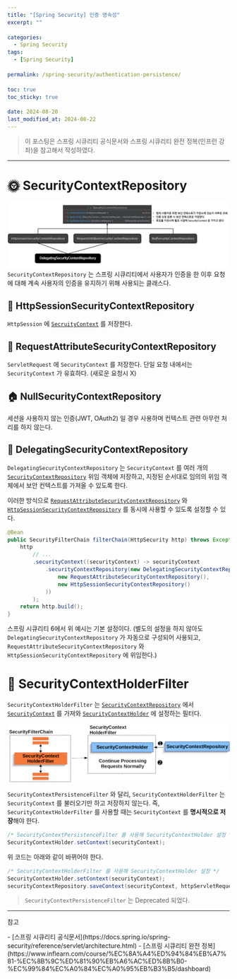 ```yaml
---
title: "[Spring Security] 인증 영속성"
excerpt: ""

categories:
  - Spring Security
tags:
  - [Spring Security]

permalink: /spring-security/authentication-persistence/

toc: true
toc_sticky: true

date: 2024-08-20
last_modified_at: 2024-08-22
---
```

<blockquote class="info">이 포스팅은 스프링 시큐리티 공식문서와 스프링 시큐리티 완전 정복(인프런 강좌)을 참고해서 작성하였다.</blockquote>

---

# 🌞 SecurityContextRepository
![SecurityContextRepository](/assets/images/posts_img/spring-security/authentication-persistence/securitycotextrepository.png)
`SecurityContextRepository` 는 스프링 시큐리티에서 사용자가 인증을 한 이후 요청에 대해 계속 사용자의 인증을 유지하기 위해 사용되는 클래스다. 

## 🚝 HttpSessionSecurityContextRepository
`HttpSession` 에 [`SecruityContext`](https://ijnooyah.github.io/spring-security/authentication-architecture/#-securitycontext) 를 저장한다.

## 💌 RequestAttributeSecurityContextRepository
`ServletRequest` 에 `SecurityContext` 를 저장한다. 단일 요청 내에서는 `SecurityContext` 가 유효하다. (새로운 요청시 X)

## 🏠 NullSecurityContextRepository
세션을 사용하지 않는 인증(JWT, OAuth2) 일 경우 사용하며 컨텍스트 관련 아무런 처리를 하지 않는다.

## 🐠 DelegatingSecurityContextRepository
`DelegatingSecurityContextRepository` 는 `SecurityContext` 를 여러 개의 [`SecurityContextRepository`](#-securitycontextrepository) 위임 객체에 저장하고, 지정된 순서대로 임의의 위임 객체에서 보안 컨텍스트를 가져올 수 있도록 한다.

이러한 방식으로 [`RequestAttributeSecurityContextRepository`](#-requestattributesecuritycontextrepository) 와 [`HttpSessionSecurityContextRepository`](#-httpsessionsecuritycontextrepository) 를 동시에 사용할 수 있도록 설정할 수 있다.
```java
@Bean
public SecurityFilterChain filterChain(HttpSecurity http) throws Exception {
	http
		// ...
		.securityContext((securityContext) -> securityContext
			.securityContextRepository(new DelegatingSecurityContextRepository(
				new RequestAttributeSecurityContextRepository(),
				new HttpSessionSecurityContextRepository()
			))
		);
	return http.build();
}
```
스프링 시큐리티 6에서 위 예시는 기본 설정이다. (별도의 설정을 하지 않아도 `DelegatingSecurityContextRepository` 가 자동으로 구성되어 사용되고, `RequestAttributeSecurityContextRepository` 와 `HttpSessionSecurityContextRepository` 에 위임한다.)


# 👜 SecurityContextHolderFilter
`SecurityContextHolderFilter` 는 [`SecurityContextRepository`](#-securitycontextrepository) 에서 [`SecurityContext`](https://ijnooyah.github.io/spring-security/authentication-architecture/#-securitycontext) 를 가져와 [`SecurityContextHolder`](https://ijnooyah.github.io/spring-security/authentication-architecture/#-securitycontextholder) 에 설정하는 필터다. 

![SecurityContextHolderFilter](/assets/images/posts_img/spring-security/authentication-persistence/securitycontextholderfilter.png)

`SecurityContextPersistenceFilter` 와 달리, `SecurityContextHolderFilter` 는 `SecurityContext` 를 불러오기만 하고 저장하지 않는다. 즉, `SecurityContextHolderFilter` 를 사용할 때는 `SecurityContext` 를 **명시적으로 저장**해야 한다.

```java
/* SecurityContextPersistenceFilter 를 사용해 SecurityContextHolder 설정 */
SecurityContextHolder.setContext(securityContext);
```
위 코드는 아래와 같이 바뀌어야 한다.

```java
/* SecurityContextHolderFilter 를 사용해 SecurityContextHolder 설정 */
SecurityContextHolder.setContext(securityContext);
securityContextRepository.saveContext(securityContext, httpServletRequest, httpServletResponse); // 명시적으로 SecurityContext 저장
```

<blockquote class="info"><code>SecurityContextPersistenceFilter</code> 는 Deprecated 되었다. </blockquote>

---

<p class="ref">참고</p>
- [스프링 시큐리티 공식문서](https://docs.spring.io/spring-security/reference/servlet/architecture.html)
- [스프링 시큐리티 완전 정복](https://www.inflearn.com/course/%EC%8A%A4%ED%94%84%EB%A7%81-%EC%8B%9C%ED%81%90%EB%A6%AC%ED%8B%B0-%EC%99%84%EC%A0%84%EC%A0%95%EB%B3%B5/dashboard)

